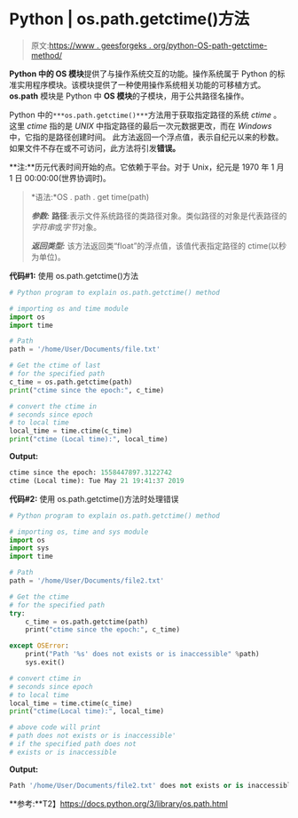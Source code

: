 # Python | os.path.getctime()方法

> 原文:[https://www . geesforgeks . org/python-OS-path-getctime-method/](https://www.geeksforgeeks.org/python-os-path-getctime-method/)

**Python 中的 OS 模块**提供了与操作系统交互的功能。操作系统属于 Python 的标准实用程序模块。该模块提供了一种使用操作系统相关功能的可移植方式。 **os.path** 模块是 Python 中 **OS 模块**的子模块，用于公共路径名操作。

Python 中的`***os.path.getctime()***`方法用于获取指定路径的系统 *ctime* 。这里 *ctime* 指的是 *UNIX* 中指定路径的最后一次元数据更改，而在 *Windows* 中，它指的是路径创建时间。
此方法返回一个浮点值，表示自纪元以来的秒数。如果文件不存在或不可访问，此方法将引发**错误。**

**注:**历元代表时间开始的点。它依赖于平台。对于 Unix，纪元是 1970 年 1 月 1 日 00:00:00(世界协调时)。

> *语法:*OS . path . get time(path)
> 
> ***参数:***
> **路径**:表示文件系统路径的类路径对象。类似路径的对象是代表路径的*字符串*或*字节*对象。
> 
> ***返回类型:*** 该方法返回类“float”的浮点值，该值代表指定路径的 ctime(以秒为单位)。

**代码#1:** 使用 os.path.getctime()方法

```py
# Python program to explain os.path.getctime() method 

# importing os and time module 
import os
import time

# Path
path = '/home/User/Documents/file.txt'

# Get the ctime of last
# for the specified path
c_time = os.path.getctime(path)
print("ctime since the epoch:", c_time)

# convert the ctime in
# seconds since epoch
# to local time
local_time = time.ctime(c_time)
print("ctime (Local time):", local_time)
```

**Output:**

```py
ctime since the epoch: 1558447897.3122742
ctime (Local time): Tue May 21 19:41:37 2019

```

**代码#2:** 使用 os.path.getctime()方法时处理错误

```py
# Python program to explain os.path.getctime() method 

# importing os, time and sys module 
import os
import sys
import time

# Path
path = '/home/User/Documents/file2.txt'

# Get the ctime 
# for the specified path
try:
    c_time = os.path.getctime(path)
    print("ctime since the epoch:", c_time)

except OSError:
    print("Path '%s' does not exists or is inaccessible" %path)
    sys.exit()

# convert ctime in
# seconds since epoch
# to local time
local_time = time.ctime(c_time)
print("ctime(Local time):", local_time)

# above code will print
# path does not exists or is inaccessible'
# if the specified path does not
# exists or is inaccessible

```

**Output:**

```py
Path '/home/User/Documents/file2.txt' does not exists or is inaccessible

```

**参考:**T2】https://docs.python.org/3/library/os.path.html